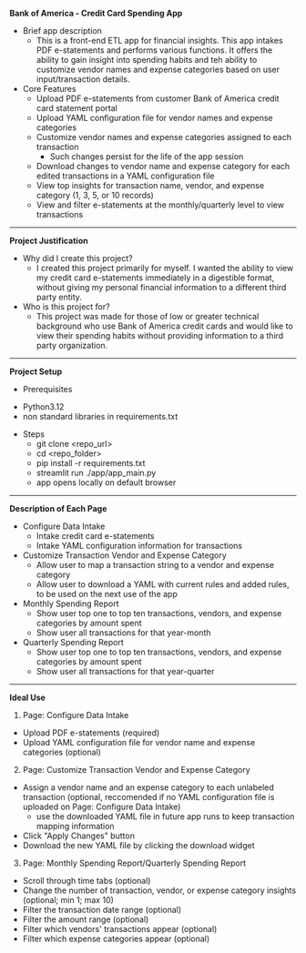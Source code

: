 **Bank of America - Credit Card Spending App**

- Brief app description  
  * This is a front-end ETL app for financial insights. This app intakes PDF e-statements and performs various functions. It offers the ability to gain insight into spending habits and teh ability to customize vendor names and expense categories based on user input/transaction details.  
- Core Features  
  * Upload PDF e-statements from customer Bank of America credit card statement portal  
  * Upload YAML configuration file for vendor names and expense categories  
  * Customize vendor names and expense categories assigned to each transaction  
    * Such changes persist for the life of the app session  
  * Download changes to vendor name and expense category for each edited transactions in a YAML configuration file  
  * View top insights for transaction name, vendor, and expense category (1, 3, 5, or 10 records)  
  * View and filter e-statements at the monthly/quarterly level to view transactions

---

**Project Justification**

- Why did I create this project?
  * I created this project primarily for myself. I wanted the ability to view my credit card e-statements immediately in a digestible format, without giving my personal financial information to a different third party entity.  
- Who is this project for?
  * This project was made for those of low or greater technical background who use Bank of America credit cards and would like to view their spending habits without providing information to a third party organization.

---

**Project Setup**

- Prerequisites
* Python3.12
* non standard libraries in requirements.txt
- Steps
  * git clone <repo_url>
  * cd <repo_folder>
  * pip install -r requirements.txt
  * streamlit run ./app/app_main.py
  * app opens locally on default browser

---

**Description of Each Page**
- Configure Data Intake  
  * Intake credit card e-statements  
  * Intake YAML configuration information for transactions  
- Customize Transaction Vendor and Expense Category  
  * Allow user to map a transaction string to a vendor and expense category  
  * Allow user to download a YAML with current rules and added rules, to be used on the next use of the app  
- Monthly Spending Report  
  * Show user top one to top ten transactions, vendors, and expense categories by amount spent  
  * Show user all transactions for that year-month  
- Quarterly Spending Report  
  * Show user top one to top ten transactions, vendors, and expense categories by amount spent  
  * Show user all transactions for that year-quarter

---
**Ideal Use**

1. Page: Configure Data Intake
- Upload PDF e-statements (required)
- Upload YAML configuration file for vendor name and expense categories (optional)
2. Page: Customize Transaction Vendor and Expense Category
- Assign a vendor name and an expense category to each unlabeled transaction (optional, reccomended if no YAML configuration file is uploaded on Page: Configure Data Intake)
  * use the downloaded YAML file in future app runs to keep transaction mapping information
- Click "Apply Changes" button
- Download the new YAML file by clicking the download widget
3. Page: Monthly Spending Report/Quarterly Spending Report
- Scroll through time tabs (optional)
- Change the number of transaction, vendor, or expense category insights (optional; min 1; max 10)
- Filter the transaction date range (optional)
- Filter the amount range (optional)
- Filter which vendors' transactions appear (optional)
- Filter which expense categories appear (optional)